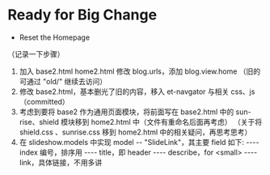 # Ready for Big Change

* Reset the Homepage

（记录一下步骤）
1. 加入 base2.html home2.html 修改 blog.urls，添加 blog.view.home （旧的可通过 "old/" 继续去访问）
2. 修改 base2.html，基本删光了旧的内容，移入 et-navgator 与相关 css、js
（committed）
3. 考虑到要将 base2 作为通用页面模块，将前面写在 base2.html 中的 sun-rise、shield 模块移到 home2.html 中（文件有重命名后面再考虑）
（关于将 shield.css 、sunrise.css 移到 home2.html 中的相关疑问，再思考思考）
4. 在 slideshow.models 中实现 model -- "SlideLink"，其主要 field 如下:
  ---- index 编号，排序用
  ---- title，即 header
  ---- describe，for \<small\>
  ---- link，具体链接，不用多讲
